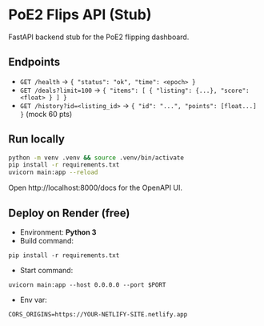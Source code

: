 # PoE2 Flips API (Stub)

FastAPI backend stub for the PoE2 flipping dashboard.

## Endpoints
- `GET /health` → `{ "status": "ok", "time": <epoch> }`
- `GET /deals?limit=100` → `{ "items": [ { "listing": {...}, "score": <float> } ] }`
- `GET /history?id=<listing_id>` → `{ "id": "...", "points": [float...] }` (mock 60 pts)

## Run locally
```bash
python -m venv .venv && source .venv/bin/activate
pip install -r requirements.txt
uvicorn main:app --reload
```
Open http://localhost:8000/docs for the OpenAPI UI.

## Deploy on Render (free)
- Environment: **Python 3**
- Build command:
```
pip install -r requirements.txt
```
- Start command:
```
uvicorn main:app --host 0.0.0.0 --port $PORT
```
- Env var:
```
CORS_ORIGINS=https://YOUR-NETLIFY-SITE.netlify.app
```
